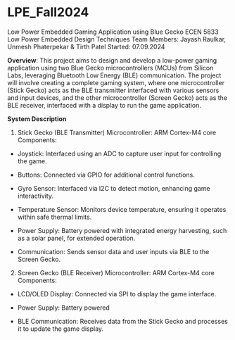 # LPE_Fall2024
Low Power Embedded Gaming Application using Blue Gecko
ECEN 5833 Low Power Embedded Design Techniques
Team Members: Jayash Raulkar, Unmesh Phaterpekar & Tirth Patel
Started: 07.09.2024

**Overview**:
This project aims to design and develop a low-power gaming application using two Blue Gecko microcontrollers (MCUs) from Silicon Labs, leveraging Bluetooth Low Energy (BLE) communication. The project will involve creating a complete gaming system, where one microcontroller (Stick Gecko) acts as the BLE transmitter interfaced with various sensors and input devices, and the other microcontroller (Screen Gecko) acts as the BLE receiver, interfaced with a display to run the game application.

**System Description**
1. Stick Gecko (BLE Transmitter)
Microcontroller: ARM Cortex-M4 core
Components:
- Joystick: Interfaced using an ADC to capture user input for controlling the game.

- Buttons: Connected via GPIO for additional control functions.

- Gyro Sensor: Interfaced via I2C to detect motion, enhancing game interactivity.

- Temperature Sensor: Monitors device temperature, ensuring it operates within safe thermal limits.

- Power Supply: Battery powered with integrated energy harvesting, such as a solar panel, for extended operation.

- Communication: Sends sensor data and user inputs via BLE to the Screen Gecko.


2. Screen Gecko (BLE Receiver)
Microcontroller: ARM Cortex-M4 core
Components:

- LCD/OLED Display: Connected via SPI to display the game interface.

- Power Supply: Battery powered

- BLE Communication: Receives data from the Stick Gecko and processes it to update the game display.

